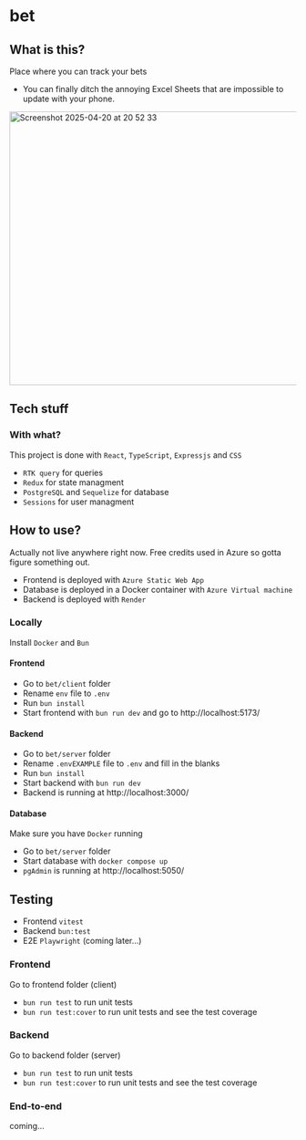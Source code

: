 # bet

## What is this?

Place where you can track your bets
- You can finally ditch the annoying Excel Sheets that are impossible to update with your phone.
<img alt="Screenshot 2025-04-20 at 20 52 33" src="https://github.com/user-attachments/assets/b6250091-7780-448f-a185-9ee59491a8aa" width="1412" height='480' />

## Tech stuff

### With what?

This project is done with `React`, `TypeScript`, `Expressjs` and `CSS`
- `RTK query` for queries
- `Redux` for state managment
- `PostgreSQL` and `Sequelize` for database
- `Sessions` for user managment

## How to use?

<!-- Try it live <a href='https://blue-mud-099cac403.6.azurestaticapps.net/'>here</a> -->
Actually not live anywhere right now. Free credits used in Azure so gotta figure something out.
- Frontend is deployed with `Azure Static Web App`
- Database is deployed in a Docker container with `Azure Virtual machine`
- Backend is deployed with `Render`

### Locally
Install `Docker` and `Bun`
#### Frontend
- Go to `bet/client` folder
- Rename `env` file to `.env`
- Run `bun install`
- Start frontend with `bun run dev` and go to http://localhost:5173/
#### Backend
- Go to `bet/server` folder
- Rename `.envEXAMPLE` file to `.env` and fill in the blanks
- Run `bun install`
- Start backend with `bun run dev`
- Backend is running at http://localhost:3000/
#### Database
Make sure you have `Docker` running
- Go to `bet/server` folder
- Start database with `docker compose up`
- `pgAdmin` is running at http://localhost:5050/



## Testing
- Frontend `vitest`
- Backend `bun:test`
- E2E `Playwright` (coming later...)

### Frontend
Go to frontend folder (client)
- `bun run test` to run unit tests
- `bun run test:cover` to run unit tests and see the test coverage

### Backend
Go to backend folder (server)
- `bun run test` to run unit tests
- `bun run test:cover` to run unit tests and see the test coverage

### End-to-end
coming...
